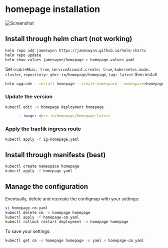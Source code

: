 # homepage installation

![Screenshot](https://github.com/urbaman/HomeLab/blob/main/Kubernetes/Homepage/images/homepage.png?raw=true)

## Install through helm chart (not working)

```bash
helm repo add jameswynn https://jameswynn.github.io/helm-charts
helm repo update
helm show values jameswynn/homepage > homepage-values.yaml
```

Set `enableRbac: true`, `serviceAccount.create: true`, `kubernetes.mode: cluster`, `repository: ghcr.io/homepage/homepage`, `tag: latest` then install

```bash
helm upgrade --install homepage --create-namespace --namespace=homepage jameswynn/homepage -f homepage-values.yaml
```

### Update the version

```bash
kubectl edit -n homepage deployment homepage
```

```yaml
      - image: ghcr.io/homepage/homepage:latest
```

### Apply the traefik ingress route

```bash
kubectl apply -f ig-homepage.yaml
```

## Install through manifests (best)

```bash
kubectl create namespace homepage
kubectl apply -f homepage.yaml
```

## Manage the configuration

Eventually, delete and recreate the configmap with your settings:

```bash
vi homepage-cm.yaml
kubectl delete cm -n homepage homepage
kubectl apply -f homepage-cm.yaml
kubectl rollout restart deployment -n homepage homepage
```

To save your settings:

```bash
kubectl get cm -n homepage homepage -o yaml > homepage-cm.yaml
```

